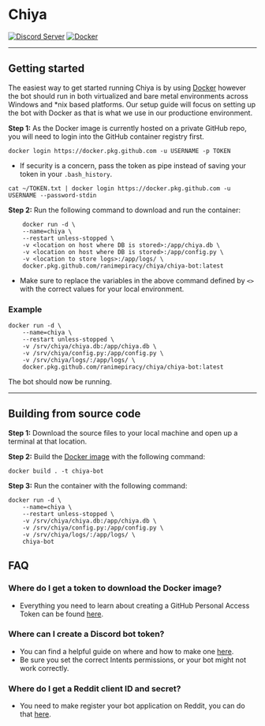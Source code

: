 # Chiya

[![Discord Server](https://img.shields.io/discord/622243127435984927?label=Discord&logo=discord)](https://discord.gg/piracy) 
[![Docker](https://github.com/ranimepiracy/Chiya/workflows/Docker/badge.svg?branch=master)](https://github.com/ranimepiracy/Chiya/actions)

---

## Getting started

The easiest way to get started running Chiya is by using [Docker](https://docs.docker.com/engine/reference/run/) however the bot should run in both virtualized and bare metal environments across Windows and \*nix based platforms. Our setup guide will focus on setting up the bot with Docker as that is what we use in our productione environment. 

**Step 1:**
As the Docker image is currently hosted on a private GitHub repo, you will need to login into the GitHub container registry first.

```Shell
docker login https://docker.pkg.github.com -u USERNAME -p TOKEN
```

* If security is a concern, pass the token as pipe instead of saving your token in your `.bash_history`.

```Shell
cat ~/TOKEN.txt | docker login https://docker.pkg.github.com -u USERNAME --password-stdin
```

**Step 2:**
Run the following command to download and run the container:

```Shell
    docker run -d \
    --name=chiya \
    --restart unless-stopped \
    -v <location on host where DB is stored>:/app/chiya.db \
    -v <location on host where DB is stored>:/app/config.py \
    -v <location to store logs>:/app/logs/ \
    docker.pkg.github.com/ranimepiracy/chiya/chiya-bot:latest
```

* Make sure to replace the variables in the above command defined by `<>` with the correct values for your local environment.

### Example

```Shell
docker run -d \
    --name=chiya \
    --restart unless-stopped \
    -v /srv/chiya/chiya.db:/app/chiya.db \
    -v /srv/chiya/config.py:/app/config.py \
    -v /srv/chiya/logs/:/app/logs/ \
    docker.pkg.github.com/ranimepiracy/chiya/chiya-bot:latest
```

The bot should now be running.

---

## Building from source code

**Step 1:**
Download the source files to your local machine and open up a terminal at that location.

**Step 2:**
Build the [Docker image](https://docs.docker.com/engine/reference/commandline/build/) with the following command:

```Shell
docker build . -t chiya-bot
```

**Step 3:**
Run the container with the following command:

```Shell
docker run -d \
    --name=chiya \
    --restart unless-stopped \
    -v /srv/chiya/chiya.db:/app/chiya.db \
    -v /srv/chiya/config.py:/app/config.py \
    -v /srv/chiya/logs/:/app/logs/ \
    chiya-bot
```

## FAQ

### Where do I get a token to download the Docker image?

* Everything you need to learn about creating a GitHub Personal Access Token can be found [here](https://docs.github.com/en/github/authenticating-to-github/creating-a-personal-access-token).


### Where can I create a Discord bot token?

* You can find a helpful guide on where and how to make one [here](https://www.writebots.com/discord-bot-token/).
* Be sure you set the correct Intents permissions, or your bot might not work correctly.

### Where do I get a Reddit client ID and secret?

* You need to make register your bot application on Reddit, you can do that [here](https://www.reddit.com/prefs/apps/).
